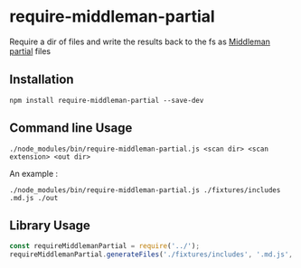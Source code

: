 # require-middleman-partial

Require a dir of files and write the results back to the fs as 
[Middleman](https://middlemanapp.com/) [partial](https://middlemanapp.com/basics/partials/) files

## Installation

```shell
npm install require-middleman-partial --save-dev
```

## Command line Usage

```shell
./node_modules/bin/require-middleman-partial.js <scan dir> <scan extension> <out dir>
```

An example :

```shell
./node_modules/bin/require-middleman-partial.js ./fixtures/includes .md.js ./out
```

## Library Usage

```js
const requireMiddlemanPartial = require('../');
requireMiddlemanPartial.generateFiles('./fixtures/includes', '.md.js', './out');
```